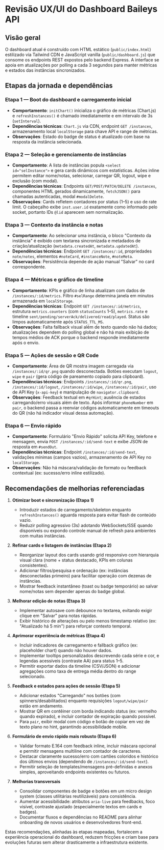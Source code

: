 # Revisão UX/UI do Dashboard Baileys API

## Visão geral

O dashboard atual é construído com HTML estático (`public/index.html`) estilizado via Tailwind CDN e JavaScript vanilla (`public/dashboard.js`) que consome os endpoints REST expostos pelo backend Express. A interface se apoia em atualizações por polling a cada 3 segundos para manter métricas e estados das instâncias sincronizados.

## Etapas da jornada e dependências

### Etapa 1 — Boot do dashboard e carregamento inicial
- **Comportamento**: `initChart()` inicializa o gráfico de métricas (Chart.js) e `refreshInstances()` é chamado imediatamente e em intervalo de 3s (`setInterval`).
- **Dependências técnicas**: `Chart.js` via CDN, endpoint `GET /instances`, armazenamento local `localStorage` para chave API e range de métricas.
- **Observações**: Estado do badge de status é atualizado com base na resposta da instância selecionada.

### Etapa 2 — Seleção e gerenciamento de instâncias
- **Comportamento**: A lista de instâncias popula `<select id="selInstance">` e gera cards dinâmicos com estatísticas. Ações inline permitem editar nome/notas, selecionar, carregar QR, logout, wipe e exclusão (com modal).
- **Dependências técnicas**: Endpoints `GET/POST/PATCH/DELETE /instances`, componentes HTML gerados dinamicamente, `fetchJSON()` para chamadas autenticadas, modal `#modalDelete`.
- **Observações**: Cards refletem contadores por status (1–5) e uso de rate limit. O cabeçalho exibe `inst.user.id` exatamente como informado pelo socket, portanto IDs `@lid` aparecem sem normalização.

### Etapa 3 — Contexto da instância e notas
- **Comportamento**: Ao selecionar uma instância, o bloco "Contexto da instância" é exibido com textarea sincronizada e metadados de criação/atualização (`metadata.createdAt`, `metadata.updatedAt`).
- **Dependências técnicas**: Endpoint `GET /instances/:id`, propriedades `note/notes`, elementos `#noteCard`, `#instanceNote`, `#noteMeta`.
- **Observações**: Persistência depende de ação manual "Salvar" no card correspondente.

### Etapa 4 — Métricas e gráfico de timeline
- **Comportamento**: KPIs e gráfico de linha atualizam com dados de `/instances/:id/metrics`. Filtro `#selRange` determina janela em minutos armazenada em `localStorage`.
- **Dependências técnicas**: Endpoint `GET /instances/:id/metrics`, estrutura `metrics.counters` (com `statusCounts` 1–5), `metrics.rate` e timeline `sent/pending/serverAck/delivered/read/played`. Status são limpos automaticamente após `STATUS_TTL_MS`.
- **Observações**: Falta fallback visual além de texto quando não há dados; atualizações dependem do polling global e não há mais exibição de tempos médios de ACK porque o backend responde imediatamente após o envio.

### Etapa 5 — Ações de sessão e QR Code
- **Comportamento**: Área de QR mostra imagem carregada via `/instances/:id/qr.png` quando desconectada. Botões executam `logout`, `wipe` e `pair` (gera código de pareamento copiado para clipboard).
- **Dependências técnicas**: Endpoints `/instances/:id/qr.png`, `/instances/:id/logout`, `/instances/:id/wipe`, `/instances/:id/pair`, uso de API Key (`x-api-key`) e manipulação de `navigator.clipboard`.
- **Observações**: Feedback textual em `#qrHint`; ausência de estados carregando/erro visuais além de texto. Após informar `phoneNumber` em `pair`, o backend passa a reenviar códigos automaticamente em timeouts do QR (não há indicador visual dessa automação).

### Etapa 6 — Envio rápido
- **Comportamento**: Formulário "Envio Rápido" solicita API Key, telefone e mensagem, envia `POST /instances/:id/send-text` e exibe JSON de resposta em `#sendOut`.
- **Dependências técnicas**: Endpoint `/instances/:id/send-text`, validações mínimas (campos vazios), armazenamento de API Key no `localStorage`.
- **Observações**: Não há máscara/validação de formato ou feedback contextual (ex: sucesso/erro inline estilizado).

## Recomendações de melhorias referenciadas

1. **Otimizar boot e sincronização (Etapa 1)**
   - Introduzir estados de carregamento/skeleton enquanto `refreshInstances()` aguarda resposta para evitar flash de conteúdo vazio.
   - Reduzir polling agressivo (3s) adotando WebSockets/SSE quando disponíveis ou expondo controle manual de refresh para ambientes com muitas instâncias.

2. **Refinar cards e listagem de instâncias (Etapa 2)**
   - Reorganizar layout dos cards usando grid responsivo com hierarquia visual clara (nome + status destacado, KPIs em colunas consistentes).
   - Adicionar filtros/pesquisa e ordenação (ex: instâncias desconectadas primeiro) para facilitar operação com dezenas de instâncias.
   - Mostrar feedback instantâneo (toast ou badge temporário) ao salvar nome/notas sem depender apenas do badge global.

3. **Melhorar edição de notas (Etapa 3)**
   - Implementar autosave com debounce no textarea, evitando exigir clique em "Salvar" para notas rápidas.
   - Exibir histórico de alterações ou pelo menos timestamp relativo (ex: "Atualizado há 5 min") para reforçar contexto temporal.

4. **Aprimorar experiência de métricas (Etapa 4)**
   - Incluir indicadores de carregamento e fallback gráfico (ex: placeholder chart) quando não houver dados.
   - Implementar tooltips personalizados descrevendo cada série e cor, e legendas acessíveis (contraste AA) para status 1–5.
   - Permitir exportar dados da timeline (CSV/JSON) e adicionar agregações como taxa de entrega média dentro do range selecionado.

5. **Feedback e estados para ações de sessão (Etapa 5)**
   - Adicionar estados "Carregando" nos botões (com spinners/desabilitados) enquanto requisições `logout/wipe/pair` estão em andamento.
   - Mostrar QR em contêiner com borda indicando status (ex: vermelho quando expirado), e incluir contador de expiração quando possível.
   - Para `pair`, exibir modal com código e botão de copiar em vez de texto plano no hint, garantindo acessibilidade mobile.

6. **Formulário de envio rápido mais robusto (Etapa 6)**
   - Validar formato E.164 com feedback inline, incluir máscara opcional e permitir mensagens multiline com contador de caracteres.
   - Destacar claramente sucesso/erro com cartões coloridos e histórico dos últimos envios (dependendo de `/instances/:id/send-text`).
   - Permitir seleção de templates/mensagens pré-definidas e anexos simples, aproveitando endpoints existentes ou futuros.

7. **Melhorias transversais**
   - Consolidar componentes de badge e botões em um micro design system (classes utilitárias reutilizáveis) para consistência.
   - Aumentar acessibilidade: atributos `aria-live` para feedbacks, foco visível, contraste ajustado (especialmente textos em cards e badges).
   - Documentar fluxos e dependências no README para alinhar onboarding de novos usuários e desenvolvedores front-end.

Estas recomendações, alinhadas às etapas mapeadas, fortalecem a experiência operacional do dashboard, reduzem fricções e criam base para evoluções futuras sem alterar drasticamente a infraestrutura existente.
